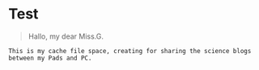 # Test
> Hallo, my dear Miss.G.

```text
This is my cache file space, creating for sharing the science blogs between my Pads and PC.
```
